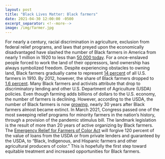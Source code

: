```yaml
---
layout: post
title: "Black Lives Matter: Black farmers"
date: 2021-04-30 12:00:00 -0500
excerpt_separator: <!--more-->
image: /img/farmer.jpg
---
```


For nearly a century, racial discrimination in agriculture, exclusion from federal relief programs, and laws that preyed upon the economically disadvantaged have slashed the number of Black farmers in <!--more--> America from nearly 1 million in 1920 to less than [50,000 today][50k-today]. For a once-enslaved people forced to work the land of their oppressors, land ownership has always symbolized freedom. Despite experiencing obstacles to owning land, Black farmers gradually came to represent [14 percent][14-percent] of all U.S. farmers in 1910. By 2012, however, the share of Black farmers dropped to [1.6 percent][1-percent]. Many Black farmers and activists attribute that drop to discriminatory lending and other U.S. Department of Agriculture (USDA) policies. Even though farming adds billions of dollars to the U.S. economy, the number of farmers is declining. However, according to the USDA, the number of Black farmers is now [growing][growing], nearly 30 years after Black farmers almost became extinct. In March 2021, Congress passed one of the most sweeping relief programs for minority farmers in the nation’s history, through a provision of the pandemic stimulus bill. The landmark legislation is the result of more than 20 years of active organizing by Black farmers. The [Emergency Relief for Farmers of Color Act][relief] will forgive 120 percent of the value of loans from the USDA or from private lenders and guaranteed by the USDA, to “Black, Indigenous, and Hispanic farmers and other agricultural producers of color.” This is hopefully the first step toward equitable treatment and increased opportunities for Black farmers.

[50k-today]: http://r20.rs6.net/tn.jsp?f=001XcsEp3HiAmhG1c8pqdb0CuIeWtZMwFAVeRVcHoWGme83Xmy7AFkinRDrowaMP9xoulQqPGN7-qvWodu1DyM77WT5AGxdRXpR9dgpPIaMC4yxPsi5I0UpbjO5bKk0Sy62bVNUy15KmAFEa55zJjuenGASUSwp4y02zEer-umUOzA71cF81KDgk437vmm6V9NVDwk7-GuDqqpBtW2XRGZPQEM6eX2eSubPKFB3RkPi5Uzy31sjf4_yhg==&c=pNysBXnbjFOmghwCocjaJr4v9YmU975cyID6fBXXn0inoAf_ZrwCgg==&ch=khTld2fhueLhQW327nADKyRpvEqGsTygujR8GiW7FVqx3iAOfOBAzQ==
[14-percent]: http://r20.rs6.net/tn.jsp?f=001XcsEp3HiAmhG1c8pqdb0CuIeWtZMwFAVeRVcHoWGme83Xmy7AFkinRDrowaMP9xoF_JbQ1LUCYLm3zRgKavWsutykgg7Uhlkz6OtlaIP6lUQBx63FLhRjCVDC2yS1Km991Farfe1sa5RxXr-mt0tGf0OYzLB7V6t_yFa1BvoEXXV0e4tPTq8cl96TLcSqOgEY28HFCL9wTMSJB9NbL9GCKM2FJUyxVhAB37yNbEbbbC97PprhbAfk1Xgdf7iduCA7lECwyhqhtUr1K4nOGhtHhl-IXXMnFm1QrRqPRDbCDSEceQS4vI-IEpQvJ1-h52AgnPBQvZsfA1fOGn0qmbcaw==&c=pNysBXnbjFOmghwCocjaJr4v9YmU975cyID6fBXXn0inoAf_ZrwCgg==&ch=khTld2fhueLhQW327nADKyRpvEqGsTygujR8GiW7FVqx3iAOfOBAzQ==
[1-percent]: http://r20.rs6.net/tn.jsp?f=001XcsEp3HiAmhG1c8pqdb0CuIeWtZMwFAVeRVcHoWGme83Xmy7AFkinRDrowaMP9xodoD6jvlZbz1CKjgczEsFAcZfvuW_Gq2IE5kYcJFslxV2wgjxbrbgg2OM_qOk-zoeIutO0NKS9artMj57JdB4yGGbEjpAHLmqsoFDGgt4je3ZJvQ8cnJNvhlzG8zPIp3VJECzbZsW4HDb9OtlVpZ2FnRMKhb7nrz-uNTW2WLsLFI=&c=pNysBXnbjFOmghwCocjaJr4v9YmU975cyID6fBXXn0inoAf_ZrwCgg==&ch=khTld2fhueLhQW327nADKyRpvEqGsTygujR8GiW7FVqx3iAOfOBAzQ==
[growing]: http://r20.rs6.net/tn.jsp?f=001XcsEp3HiAmhG1c8pqdb0CuIeWtZMwFAVeRVcHoWGme83Xmy7AFkinRDrowaMP9xo6LB5zIpQGZq0q_xKj3ModSHLK9xXkWnHDiNdeCnqAY8kFJ68AEIrxBxXvH4y2Rcf5uYiVVmtiuidlCvPSj1O0YSFGwzeeGDhALGZrAKjQMUwnHSr1__bZ0D352ZZwiNuCm3yGtenwr4TK9LzO2NFCe-CTnWnTPtfXzssTA8gmHp_zT8xn2ErBj4b6QaiME1FYwY0qwRNAu4nNPc9Rt1TwDal5zieYuALGrQqK0GeCCw3t9fntlWt6jYCIz24bsUB&c=pNysBXnbjFOmghwCocjaJr4v9YmU975cyID6fBXXn0inoAf_ZrwCgg==&ch=khTld2fhueLhQW327nADKyRpvEqGsTygujR8GiW7FVqx3iAOfOBAzQ==
[relief]: http://r20.rs6.net/tn.jsp?f=001XcsEp3HiAmhG1c8pqdb0CuIeWtZMwFAVeRVcHoWGme83Xmy7AFkinRDrowaMP9xotL6UhE9F84pFHJm4kOQbKglfYwAr13-cVIgLN_aAHgpZmZW8pRPkeEdk6yLBFpHce68cJoHGdql7xBIBeREdKFNQxBVek7mrbQ-i0YN0QBNXCrSQHXyaQsfNyMRobcku5OONgoc2VUBNh-iokimTElg2wef_TZSlepf-xdRbcUQ=&c=pNysBXnbjFOmghwCocjaJr4v9YmU975cyID6fBXXn0inoAf_ZrwCgg==&ch=khTld2fhueLhQW327nADKyRpvEqGsTygujR8GiW7FVqx3iAOfOBAzQ==
